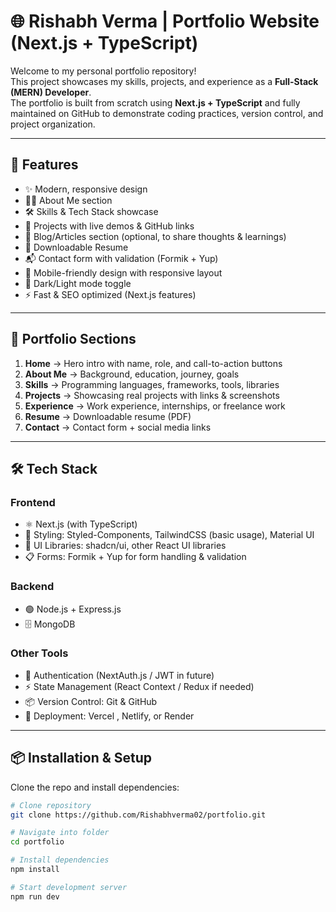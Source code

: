 # 🌐 Rishabh Verma | Portfolio Website (Next.js + TypeScript)

Welcome to my personal portfolio repository!  
This project showcases my skills, projects, and experience as a **Full-Stack (MERN) Developer**.  
The portfolio is built from scratch using **Next.js + TypeScript** and fully maintained on GitHub to demonstrate coding practices, version control, and project organization.

---

## 🚀 Features
- ✨ Modern, responsive design  
- 🧑‍💻 About Me section  
- 🛠️ Skills & Tech Stack showcase  
- 📂 Projects with live demos & GitHub links  
- 📝 Blog/Articles section (optional, to share thoughts & learnings)  
- 📄 Downloadable Resume  
- 📬 Contact form with validation (Formik + Yup)  
- 📱 Mobile-friendly design with responsive layout  
- 🌙 Dark/Light mode toggle  
- ⚡ Fast & SEO optimized (Next.js features)  

---

## 📑 Portfolio Sections
1. **Home** → Hero intro with name, role, and call-to-action buttons  
2. **About Me** → Background, education, journey, goals  
3. **Skills** → Programming languages, frameworks, tools, libraries  
4. **Projects** → Showcasing real projects with links & screenshots  
5. **Experience** → Work experience, internships, or freelance work  
6. **Resume** → Downloadable resume (PDF)  
7. **Contact** → Contact form + social media links  

---

## 🛠️ Tech Stack
### **Frontend**
- ⚛️ Next.js (with TypeScript)  
- 🎨 Styling: Styled-Components, TailwindCSS (basic usage), Material UI  
- 🧩 UI Libraries: shadcn/ui, other React UI libraries  
- 📋 Forms: Formik + Yup for form handling & validation  

### **Backend**
- 🟢 Node.js + Express.js 
- 🗄️ MongoDB   

### **Other Tools**
- 🔐 Authentication (NextAuth.js / JWT in future)  
- ⚡ State Management (React Context / Redux if needed)  
- 📦 Version Control: Git & GitHub  
- 🚀 Deployment: Vercel , Netlify, or Render  

---

## 📦 Installation & Setup
Clone the repo and install dependencies:

```bash
# Clone repository
git clone https://github.com/Rishabhverma02/portfolio.git

# Navigate into folder
cd portfolio

# Install dependencies
npm install

# Start development server
npm run dev

